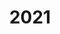 ---
layout: page
title: 2021
has_children: true
parent: Challenges
permalink: /challenges/2021
nav_order: 10
image: /assets/img/2020.svg
image_alt: 2021
---
